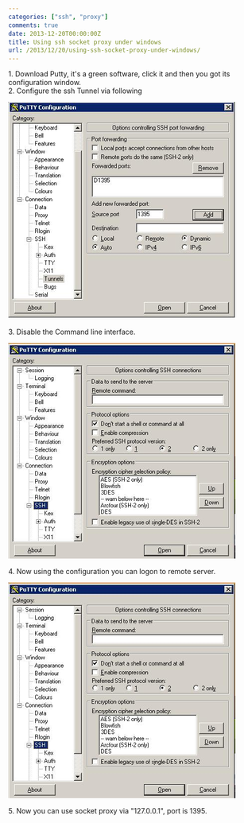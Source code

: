 ```yaml
---
categories: ["ssh", "proxy"]
comments: true
date: 2013-12-20T00:00:00Z
title: Using ssh socket proxy under windows
url: /2013/12/20/using-ssh-socket-proxy-under-windows/
---
```


1\. Download Putty, it's a green software, click it and then you got its configuration window.    
2\. Configure the ssh Tunnel via following 

![putty1.jpg](/images/putty1.jpg)

3\. Disable the Command line interface. 

![putty1.jpg](/images/putty15.jpg)

4\. Now using the configuration you can logon to remote server. 

![putty1.jpg](/images/putty2.jpg)

5\. Now you can use socket proxy via "127.0.0.1",  port is 1395. 
